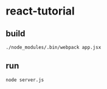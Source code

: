 # react-tutorial

## build
```
./node_modules/.bin/webpack app.jsx
```

## run
```
node server.js
```
